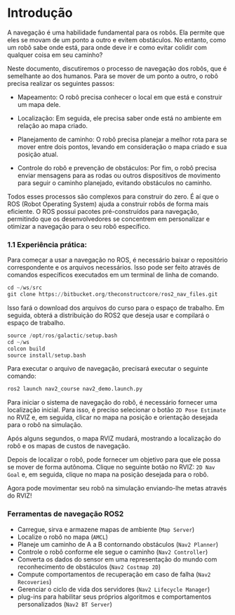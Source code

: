 # Introdução

A navegação é uma habilidade fundamental para os robôs. Ela permite que eles se movam de um ponto a outro e evitem obstáculos. No entanto, como um robô sabe onde está, para onde deve ir e como evitar colidir com qualquer coisa em seu caminho?

Neste documento, discutiremos o processo de navegação dos robôs, que é semelhante ao dos humanos. Para se mover de um ponto a outro, o robô precisa realizar os seguintes passos:

* Mapeamento: O robô precisa conhecer o local em que está e construir um mapa dele.

* Localização: Em seguida, ele precisa saber onde está no ambiente em relação ao mapa criado.

* Planejamento de caminho: O robô precisa planejar a melhor rota para se mover entre dois pontos, levando em consideração o mapa criado e sua posição atual.

* Controle do robô e prevenção de obstáculos: Por fim, o robô precisa enviar mensagens para as rodas ou outros dispositivos de movimento para seguir o caminho planejado, evitando obstáculos no caminho.

Todos esses processos são complexos para construir do zero. É aí que o ROS (Robot Operating System) ajuda a construir robôs de forma mais eficiente. O ROS possui pacotes pré-construídos para navegação, permitindo que os desenvolvedores se concentrem em personalizar e otimizar a navegação para o seu robô específico.

### 1.1 Experiência prática:

Para começar a usar a navegação no ROS, é necessário baixar o repositório correspondente e os arquivos necessários. Isso pode ser feito através de comandos específicos executados em um terminal de linha de comando.

```python
cd ~/ws/src
git clone https://bitbucket.org/theconstructcore/ros2_nav_files.git
```
Isso fará o download dos arquivos do curso para o espaço de trabalho. Em seguida, obterá a distribuição do ROS2 que deseja usar e compilará o espaço de trabalho.

```python
source /opt/ros/galactic/setup.bash
cd ~/ws
colcon build
source install/setup.bash
```
Para executar o arquivo de navegação, precisará executar o seguinte comando:

```python
ros2 launch nav2_course nav2_demo.launch.py
```
Para iniciar o sistema de navegação do robô, é necessário fornecer uma localização inicial. Para isso, é preciso selecionar o botão `2D Pose Estimate` no RVIZ e, em seguida, clicar no mapa na posição e orientação desejada para o robô na simulação.

Após alguns segundos, o mapa RVIZ mudará, mostrando a localização do robô e os mapas de custos de navegação. 

Depois de localizar o robô, pode fornecer um objetivo para que ele possa se mover de forma autônoma. Clique no seguinte botão no RVIZ: `2D Nav Goal` e, em seguida, clique no mapa na posição desejada para o robô.

Agora pode movimentar seu robô na simulação enviando-lhe metas através do RVIZ!

### Ferramentas de navegação ROS2
* Carregue, sirva e armazene mapas de ambiente (`Map Server`)
* Localize o robô no mapa (`AMCL`)
* Planeje um caminho de A a B contornando obstáculos (`Nav2 Planner`)
* Controle o robô conforme ele segue o caminho (`Nav2 Controller`)
* Converta os dados do sensor em uma representação do mundo com reconhecimento de obstáculos (`Nav2 Costmap 2D`)
* Compute comportamentos de recuperação em caso de falha (`Nav2 Recoveries`)
* Gerenciar o ciclo de vida dos servidores (`Nav2 Lifecycle Manager`)
* plug-ins para habilitar seus próprios algoritmos e comportamentos personalizados (`Nav2 BT Server`)